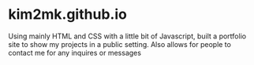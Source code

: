# kim2mk.github.io


Using mainly HTML and CSS with a little bit of Javascript, built a portfolio site to show my projects in a public setting.
Also allows for people to contact me for any inquires or messages
